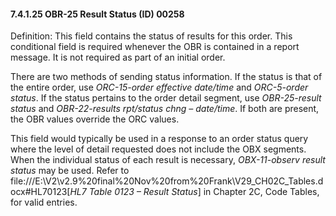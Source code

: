 #### 7.4.1.25 OBR-25 Result Status (ID) 00258

Definition: This field contains the status of results for this order. This conditional field is required whenever the OBR is contained in a report message. It is not required as part of an initial order.

There are two methods of sending status information. If the status is that of the entire order, use _ORC-15-order effective date/time_ and _ORC-5-order status_. If the status pertains to the order detail segment, use _OBR-25-result status_ and _OBR-22-results rpt/status chng – date/time_. If both are present, the OBR values override the ORC values.

This field would typically be used in a response to an order status query where the level of detail requested does not include the OBX segments. When the individual status of each result is necessary, _OBX-11-observ result status_ may be used. Refer to file:///E:\V2\v2.9%20final%20Nov%20from%20Frank\V29_CH02C_Tables.docx#HL70123[_HL7 Table 0123 – Result Status_] in Chapter 2C, Code Tables, for valid entries.
